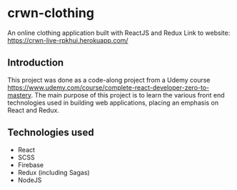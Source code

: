 # crwn-clothing
An online clothing application built with ReactJS and Redux
Link to website: https://crwn-live-rpkhui.herokuapp.com/

## Introduction
This project was done as a code-along project from a Udemy course https://www.udemy.com/course/complete-react-developer-zero-to-mastery.
The main purpose of this project is to learn the various front end technologies used in building web applications, placing an emphasis on React and Redux.

## Technologies used
* React
* SCSS
* Firebase
* Redux (including Sagas)
* NodeJS
